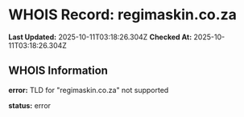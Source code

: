 # WHOIS Record: regimaskin.co.za

**Last Updated:** 2025-10-11T03:18:26.304Z
**Checked At:** 2025-10-11T03:18:26.304Z

## WHOIS Information

**error:** TLD for "regimaskin.co.za" not supported

**status:** error

